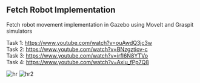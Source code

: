 ## Fetch Robot Implementation

Fetch robot movement implementation in Gazebo using MoveIt and Graspit simulators

Task 1: https://www.youtube.com/watch?v=ouAwdQ3jc3w<br />
Task 2: https://www.youtube.com/watch?v=BNzgztiov-c<br />
Task 3: https://www.youtube.com/watch?v=irfI6N8YTVo<br />
Task 4: https://www.youtube.com/watch?v=Axiu_fPp7Q8<br />

![hr](https://user-images.githubusercontent.com/20740655/55055852-bebea080-503a-11e9-93d7-51e6e9dd815c.JPG)
![hr2](https://user-images.githubusercontent.com/20740655/55055906-ea418b00-503a-11e9-8013-c9dd0786a5ff.JPG)



